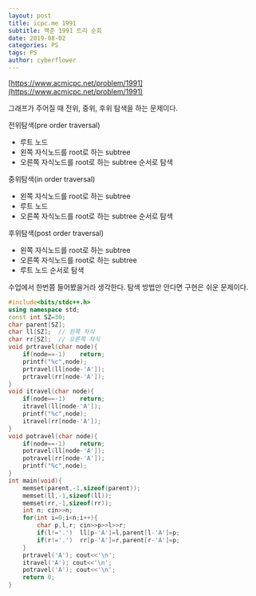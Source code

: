 ```yaml
---
layout: post
title: icpc.me 1991
subtitle: 백준 1991 트리 순회
date: 2019-08-02
categories: PS
tags: PS
author: cyberflower
---
```


[https://www.acmicpc.net/problem/1991](https://www.acmicpc.net/problem/1991)

그래프가 주어질 때 전위, 중위, 후위 탐색을 하는 문제이다.

전위탐색(pre order traversal)
  * 루트 노드
  * 왼쪽 자식노드를 root로 하는 subtree
  * 오른쪽 자식노드를 root로 하는 subtree 순서로 탐색

중위탐색(in order traversal)
* 왼쪽 자식노드를 root로 하는 subtree
* 루트 노드
* 오른쪽 자식노드를 root로 하는 subtree 순서로 탐색

후위탐색(post order traversal)
* 왼쪽 자식노드를 root로 하는 subtree
* 오른쪽 자식노드를 root로 하는 subtree
* 루트 노드 순서로 탐색

수업에서 한번쯤 들어봤을거라 생각한다. 탐색 방법만 안다면 구현은 쉬운 문제이다.


```cpp
#include<bits/stdc++.h>
using namespace std;
const int SZ=30;
char parent[SZ];
char ll[SZ];  // 왼쪽 자식
char rr[SZ];  // 오른쪽 자식
void prtravel(char node){
	if(node==-1)	return;
	printf("%c",node);
	prtravel(ll[node-'A']);
	prtravel(rr[node-'A']);
}
void itravel(char node){
	if(node==-1)	return;
	itravel(ll[node-'A']);
	printf("%c",node);
	itravel(rr[node-'A']);
}
void potravel(char node){
	if(node==-1)	return;
	potravel(ll[node-'A']);
	potravel(rr[node-'A']);
	printf("%c",node);
}
int main(void){
	memset(parent,-1,sizeof(parent));
	memset(ll,-1,sizeof(ll));
	memset(rr,-1,sizeof(rr));
	int n; cin>>n;
	for(int i=0;i<n;i++){
		char p,l,r; cin>>p>>l>>r;
		if(l!='.')	ll[p-'A']=l,parent[l-'A']=p;		
		if(r!='.')	rr[p-'A']=r,parent[r-'A']=p;
	}
	prtravel('A'); cout<<'\n';
	itravel('A'); cout<<'\n';
	potravel('A'); cout<<'\n';
	return 0;
}
```
